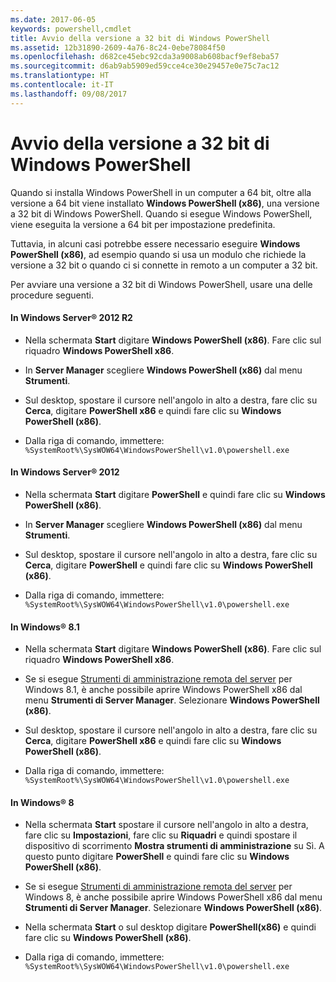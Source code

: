 ```yaml
---
ms.date: 2017-06-05
keywords: powershell,cmdlet
title: Avvio della versione a 32 bit di Windows PowerShell
ms.assetid: 12b31890-2609-4a76-8c24-0ebe78084f50
ms.openlocfilehash: d682ce45ebc92cda3a9008ab608bacf9ef8eba57
ms.sourcegitcommit: d6ab9ab5909ed59cce4ce30e29457e0e75c7ac12
ms.translationtype: HT
ms.contentlocale: it-IT
ms.lasthandoff: 09/08/2017
---
```

# <a name="starting-the-32-bit-version-of-windows-powershell"></a>Avvio della versione a 32 bit di Windows PowerShell
Quando si installa Windows PowerShell in un computer a 64 bit, oltre alla versione a 64 bit viene installato **Windows PowerShell (x86)**, una versione a 32 bit di Windows PowerShell. Quando si esegue Windows PowerShell, viene eseguita la versione a 64 bit per impostazione predefinita.

Tuttavia, in alcuni casi potrebbe essere necessario eseguire **Windows PowerShell (x86)**, ad esempio quando si usa un modulo che richiede la versione a 32 bit o quando ci si connette in remoto a un computer a 32 bit.

Per avviare una versione a 32 bit di Windows PowerShell, usare una delle procedure seguenti.

#### <a name="in-windows-server-2012-r2"></a>In Windows Server® 2012 R2

- Nella schermata **Start** digitare **Windows PowerShell (x86)**. Fare clic sul riquadro **Windows PowerShell x86**.

- In **Server Manager** scegliere **Windows PowerShell (x86)** dal menu **Strumenti**.

- Sul desktop, spostare il cursore nell'angolo in alto a destra, fare clic su **Cerca**, digitare **PowerShell x86** e quindi fare clic su **Windows PowerShell (x86)**.

- Dalla riga di comando, immettere: `%SystemRoot%\SysWOW64\WindowsPowerShell\v1.0\powershell.exe`

#### <a name="in-windows-server-2012"></a>In Windows Server® 2012

- Nella schermata **Start** digitare **PowerShell** e quindi fare clic su **Windows PowerShell (x86)**.

- In **Server Manager** scegliere **Windows PowerShell (x86)** dal menu **Strumenti**.

- Sul desktop, spostare il cursore nell'angolo in alto a destra, fare clic su **Cerca**, digitare **PowerShell** e quindi fare clic su **Windows PowerShell (x86)**.

- Dalla riga di comando, immettere: `%SystemRoot%\SysWOW64\WindowsPowerShell\v1.0\powershell.exe`

#### <a name="in-windows-81"></a>In Windows® 8.1

- Nella schermata **Start** digitare **Windows PowerShell (x86)**. Fare clic sul riquadro **Windows PowerShell x86**.

- Se si esegue [Strumenti di amministrazione remota del server](http://go.microsoft.com/fwlink/?LinkID=304145) per Windows 8.1, è anche possibile aprire Windows PowerShell x86 dal menu **Strumenti di Server Manager**. Selezionare **Windows PowerShell (x86)**.

- Sul desktop, spostare il cursore nell'angolo in alto a destra, fare clic su **Cerca**, digitare **PowerShell x86** e quindi fare clic su **Windows PowerShell (x86)**.
   
- Dalla riga di comando, immettere: `%SystemRoot%\SysWOW64\WindowsPowerShell\v1.0\powershell.exe`

#### <a name="in-windows-8"></a>In Windows® 8

- Nella schermata **Start** spostare il cursore nell'angolo in alto a destra, fare clic su **Impostazioni**, fare clic su **Riquadri** e quindi spostare il dispositivo di scorrimento **Mostra strumenti di amministrazione** su Sì. A questo punto digitare **PowerShell** e quindi fare clic su **Windows PowerShell (x86)**.

- Se si esegue [Strumenti di amministrazione remota del server](http://www.microsoft.com/download/details.aspx?id=28972) per Windows 8, è anche possibile aprire Windows PowerShell x86 dal menu **Strumenti di Server Manager**. Selezionare **Windows PowerShell (x86)**.

- Nella schermata **Start** o sul desktop digitare **PowerShell(x86)** e quindi fare clic su **Windows PowerShell (x86)**.

- Dalla riga di comando, immettere: `%SystemRoot%\SysWOW64\WindowsPowerShell\v1.0\powershell.exe`

